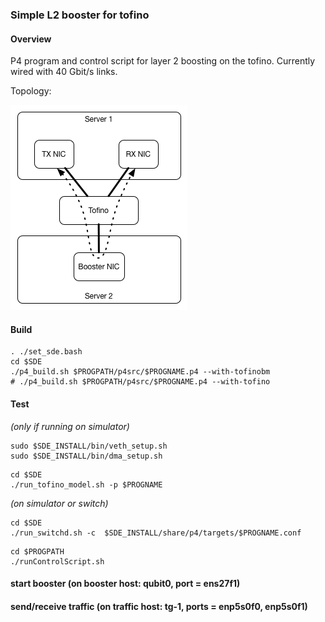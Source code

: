 ### Simple L2 booster for tofino ###

#### Overview ####

P4 program and control script for layer 2 boosting on the tofino. Currently wired with 40 Gbit/s links.

Topology:

![Tofino Filter Topology](./images/boosterconfig.png)


#### Build ####

```
. ./set_sde.bash
cd $SDE
./p4_build.sh $PROGPATH/p4src/$PROGNAME.p4 --with-tofinobm
# ./p4_build.sh $PROGPATH/p4src/$PROGNAME.p4 --with-tofino
```

#### Test ####

*(only if running on simulator)*
```
sudo $SDE_INSTALL/bin/veth_setup.sh
sudo $SDE_INSTALL/bin/dma_setup.sh
```

```
cd $SDE
./run_tofino_model.sh -p $PROGNAME
```

*(on simulator or switch)*
```
cd $SDE
./run_switchd.sh -c  $SDE_INSTALL/share/p4/targets/$PROGNAME.conf
```

```
cd $PROGPATH
./runControlScript.sh
```

#### start booster (on booster host: qubit0, port = ens27f1)
#### send/receive traffic (on traffic host: tg-1, ports = enp5s0f0, enp5s0f1)


